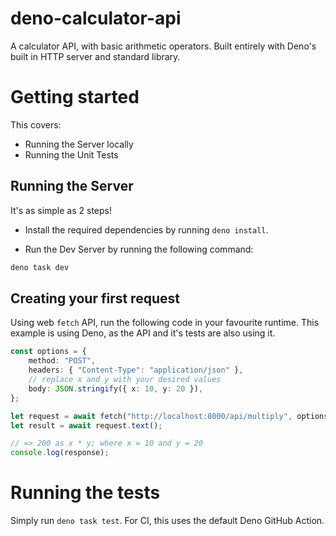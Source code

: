# deno-calculator-api

A calculator API, with basic arithmetic operators. Built entirely with Deno's
built in HTTP server and standard library.

# Getting started

This covers:

- Running the Server locally
- Running the Unit Tests

## Running the Server

It's as simple as 2 steps!

- Install the required dependencies by running `deno install`.

- Run the Dev Server by running the following command:

```bash
deno task dev
```

## Creating your first request

Using web `fetch` API, run the following code in your favourite runtime. This
example is using Deno, as the API and it's tests are also using it.

```ts
const options = {
    method: "POST",
    headers: { "Content-Type": "application/json" },
    // replace x and y with your desired values
    body: JSON.stringify({ x: 10, y: 20 }),
};

let request = await fetch("http://localhost:8000/api/multiply", options);
let result = await request.text();

// => 200 as x * y; where x = 10 and y = 20
console.log(response);
```

# Running the tests

Simply run `deno task test`. For CI, this uses the default Deno GitHub Action.
